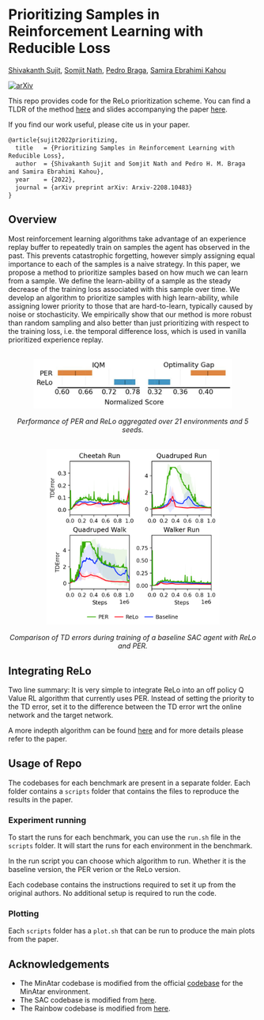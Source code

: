# Prioritizing Samples in Reinforcement Learning with Reducible Loss

[Shivakanth Sujit](http://shivakanthsujit.github.io/), [Somjit Nath](https://somjit77.github.io/), [Pedro Braga](https://phbraga.com/), [Samira Ebrahimi Kahou](https://saebrahimi.github.io/)

[![arXiv](https://img.shields.io/badge/arXiv-2208.10483-b31b1b.svg)](https://arxiv.org/abs/2208.10483)

This repo provides code for the ReLo prioritization scheme. You can find a TLDR of the method [here](https://twitter.com/ShivaSujit/status/1569674176931176448) and slides accompanying the paper [here](https://drive.google.com/file/d/1ug2Z1GqWDpYIEvdx1m9BVImm0fphhJvK/view?usp=sharing).

If you find our work useful, please cite us in your paper. 

```
@article{sujit2022prioritizing,
  title   = {Prioritizing Samples in Reinforcement Learning with Reducible Loss},
  author  = {Shivakanth Sujit and Somjit Nath and Pedro H. M. Braga and Samira Ebrahimi Kahou},
  year    = {2022},
  journal = {arXiv preprint arXiv: Arxiv-2208.10483}
}
```

## Overview

Most reinforcement learning algorithms take advantage of an experience replay buffer to repeatedly train on samples the agent has observed in the past. This prevents catastrophic forgetting, however simply assigning equal importance to each of the samples is a naive strategy. In this paper, we propose a method to prioritize samples based on how much we can learn from a sample. We define the learn-ability of a sample as the steady decrease of the training loss associated with this sample over time. We develop an algorithm to prioritize samples with high learn-ability, while assigning lower priority to those that are hard-to-learn, typically caused by noise or stochasticity. We empirically show that our method is more robust than random sampling and also better than just prioritizing with respect to the training loss, i.e. the temporal difference loss, which is used in vanilla prioritized experience replay.

<br>
<center>
<img src="assets/agg_iqm.jpg" height="100" />

*Performance of PER and ReLo aggregated over 21 environments and 5 seeds.*

<br>
<img src="assets/td_error.png" width="350" />

*Comparison of TD errors during training of a baseline SAC agent with ReLo and PER.*
</center>

## Integrating ReLo

Two line summary: It is very simple to integrate ReLo into an off policy Q Value RL algorithm that currently uses PER. Instead of setting the priority to the TD error, set it to the difference between the TD error wrt the online network and the target network. 

A more indepth algorithm can be found [here](assets/algo.png) and for more details please refer to the paper.

## Usage of Repo
The codebases for each benchmark are present in a separate folder. Each folder contains a `scripts` folder that contains the files to reproduce the results in the paper.

### Experiment running
To start the runs for each benchmark, you can use the `run.sh` file in the `scripts` folder. It will start the runs for each environment in the benchmark.

In the run script you can choose which algorithm to run. Whether it is the baseline version, the PER verion or the ReLo version.

Each codebase contains the instructions required to set it up from the original authors. No additional setup is required to run the code.

### Plotting

Each `scripts` folder has a `plot.sh` that can be run to produce the main plots from the paper.

## Acknowledgements

* The MinAtar codebase is modified from the official [codebase](https://github.com/kenjyoung/MinAtar) for the MinAtar environment.
* The SAC codebase is modified from [here](https://github.com/denisyarats/pytorch_sac).
* The Rainbow codebase is modified from [here](https://github.com/Kaixhin/Rainbow).